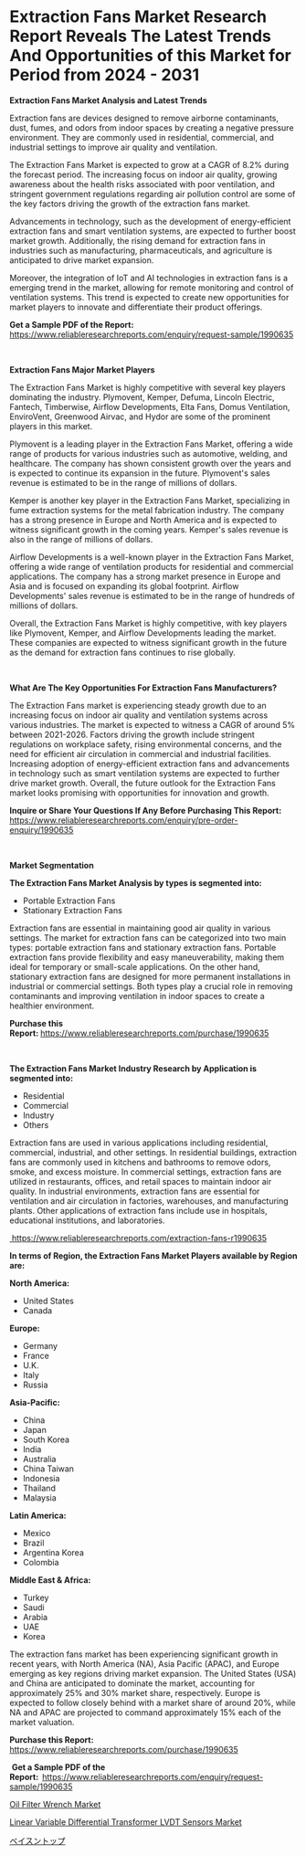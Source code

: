 <p><h1>Extraction Fans Market Research Report Reveals The Latest Trends And Opportunities of this Market for Period from 2024 - 2031</h1></p><p><strong>Extraction Fans Market Analysis and Latest Trends</strong></p>
<p><p>Extraction fans are devices designed to remove airborne contaminants, dust, fumes, and odors from indoor spaces by creating a negative pressure environment. They are commonly used in residential, commercial, and industrial settings to improve air quality and ventilation.</p><p>The Extraction Fans Market is expected to grow at a CAGR of 8.2% during the forecast period. The increasing focus on indoor air quality, growing awareness about the health risks associated with poor ventilation, and stringent government regulations regarding air pollution control are some of the key factors driving the growth of the extraction fans market.</p><p>Advancements in technology, such as the development of energy-efficient extraction fans and smart ventilation systems, are expected to further boost market growth. Additionally, the rising demand for extraction fans in industries such as manufacturing, pharmaceuticals, and agriculture is anticipated to drive market expansion.</p><p>Moreover, the integration of IoT and AI technologies in extraction fans is a emerging trend in the market, allowing for remote monitoring and control of ventilation systems. This trend is expected to create new opportunities for market players to innovate and differentiate their product offerings.</p></p>
<p><strong>Get a Sample PDF of the Report:&nbsp;</strong> <a href="https://www.reliableresearchreports.com/enquiry/request-sample/1990635">https://www.reliableresearchreports.com/enquiry/request-sample/1990635</a></p>
<p>&nbsp;</p>
<p><strong>Extraction Fans Major Market Players</strong></p>
<p><p>The Extraction Fans Market is highly competitive with several key players dominating the industry. Plymovent, Kemper, Defuma, Lincoln Electric, Fantech, Timberwise, Airflow Developments, Elta Fans, Domus Ventilation, EnviroVent, Greenwood Airvac, and Hydor are some of the prominent players in this market.</p><p>Plymovent is a leading player in the Extraction Fans Market, offering a wide range of products for various industries such as automotive, welding, and healthcare. The company has shown consistent growth over the years and is expected to continue its expansion in the future. Plymovent's sales revenue is estimated to be in the range of millions of dollars.</p><p>Kemper is another key player in the Extraction Fans Market, specializing in fume extraction systems for the metal fabrication industry. The company has a strong presence in Europe and North America and is expected to witness significant growth in the coming years. Kemper's sales revenue is also in the range of millions of dollars.</p><p>Airflow Developments is a well-known player in the Extraction Fans Market, offering a wide range of ventilation products for residential and commercial applications. The company has a strong market presence in Europe and Asia and is focused on expanding its global footprint. Airflow Developments' sales revenue is estimated to be in the range of hundreds of millions of dollars.</p><p>Overall, the Extraction Fans Market is highly competitive, with key players like Plymovent, Kemper, and Airflow Developments leading the market. These companies are expected to witness significant growth in the future as the demand for extraction fans continues to rise globally.</p></p>
<p>&nbsp;</p>
<p><strong>What Are The Key Opportunities For Extraction Fans Manufacturers?</strong></p>
<p><p>The Extraction Fans market is experiencing steady growth due to an increasing focus on indoor air quality and ventilation systems across various industries. The market is expected to witness a CAGR of around 5% between 2021-2026. Factors driving the growth include stringent regulations on workplace safety, rising environmental concerns, and the need for efficient air circulation in commercial and industrial facilities. Increasing adoption of energy-efficient extraction fans and advancements in technology such as smart ventilation systems are expected to further drive market growth. Overall, the future outlook for the Extraction Fans market looks promising with opportunities for innovation and growth.</p></p>
<p><strong>Inquire or Share Your Questions If Any Before Purchasing This Report:</strong> <a href="https://www.reliableresearchreports.com/enquiry/pre-order-enquiry/1990635">https://www.reliableresearchreports.com/enquiry/pre-order-enquiry/1990635</a></p>
<p>&nbsp;</p>
<p><strong>Market Segmentation</strong></p>
<p><strong>The Extraction Fans Market Analysis by types is segmented into:</strong></p>
<p><ul><li>Portable Extraction Fans</li><li>Stationary Extraction Fans</li></ul></p>
<p><p>Extraction fans are essential in maintaining good air quality in various settings. The market for extraction fans can be categorized into two main types: portable extraction fans and stationary extraction fans. Portable extraction fans provide flexibility and easy maneuverability, making them ideal for temporary or small-scale applications. On the other hand, stationary extraction fans are designed for more permanent installations in industrial or commercial settings. Both types play a crucial role in removing contaminants and improving ventilation in indoor spaces to create a healthier environment.</p></p>
<p><strong>Purchase this Report:&nbsp;</strong><a href="https://www.reliableresearchreports.com/purchase/1990635">https://www.reliableresearchreports.com/purchase/1990635</a></p>
<p>&nbsp;</p>
<p><strong>The Extraction Fans Market Industry Research by Application is segmented into:</strong></p>
<p><ul><li>Residential</li><li>Commercial</li><li>Industry</li><li>Others</li></ul></p>
<p><p>Extraction fans are used in various applications including residential, commercial, industrial, and other settings. In residential buildings, extraction fans are commonly used in kitchens and bathrooms to remove odors, smoke, and excess moisture. In commercial settings, extraction fans are utilized in restaurants, offices, and retail spaces to maintain indoor air quality. In industrial environments, extraction fans are essential for ventilation and air circulation in factories, warehouses, and manufacturing plants. Other applications of extraction fans include use in hospitals, educational institutions, and laboratories.</p></p>
<p><a href="https://www.reliableresearchreports.com/extraction-fans-r1990635">&nbsp;https://www.reliableresearchreports.com/extraction-fans-r1990635</a></p>
<p><strong>In terms of Region, the Extraction Fans Market Players available by Region are:</strong></p>
<p>
    <p> <strong> North America: </strong>
        <ul>
            <li>United States</li>
            <li>Canada</li>
        </ul>
        </p> 
    <p> <strong> Europe: </strong>
        <ul>
            <li>Germany</li>
            <li>France</li>
            <li>U.K.</li>
            <li>Italy</li>
            <li>Russia</li>
        </ul>
        </p> 
    <p> <strong> Asia-Pacific: </strong>
        <ul>
            <li>China</li>
            <li>Japan</li>
            <li>South Korea</li>
            <li>India</li>
            <li>Australia</li>
            <li>China Taiwan</li>
            <li>Indonesia</li>
            <li>Thailand</li>
            <li>Malaysia</li>
        </ul>
        </p> 
    <p> <strong> Latin America: </strong>
        <ul>
            <li>Mexico</li>
            <li>Brazil</li>
            <li>Argentina Korea</li>
            <li>Colombia</li>
        </ul>
        </p> 
    <p> <strong> Middle East & Africa: </strong>
        <ul>
            <li>Turkey</li>
            <li>Saudi</li>
            <li>Arabia</li>
            <li>UAE</li>
            <li>Korea</li>
        </ul>
    </p>
    </p>
<p><p>The extraction fans market has been experiencing significant growth in recent years, with North America (NA), Asia Pacific (APAC), and Europe emerging as key regions driving market expansion. The United States (USA) and China are anticipated to dominate the market, accounting for approximately 25% and 30% market share, respectively. Europe is expected to follow closely behind with a market share of around 20%, while NA and APAC are projected to command approximately 15% each of the market valuation.</p></p>
<p><strong>Purchase this Report: </strong><a href="https://www.reliableresearchreports.com/purchase/1990635">https://www.reliableresearchreports.com/purchase/1990635</a></p>
<p>&nbsp;<strong>Get a Sample PDF of the Report:&nbsp;&nbsp;</strong><a href="https://www.reliableresearchreports.com/enquiry/request-sample/1990635">https://www.reliableresearchreports.com/enquiry/request-sample/1990635</a></p>
<p><strong></strong></p>
<p><p><a href="https://github.com/okotobwrhuteie/Market-Research-Report-List-2/blob/main/oil-filter-wrench-market.md">Oil Filter Wrench Market</a></p><p><a href="https://pretty-mail-caf.notion.site/Linear-Variable-Differential-Transformer-LVDT-Sensors-Market-Insights-into-Market-CAGR-Market-Tren-4df3ecc0ac44456c9bd938a6fbac69c0">Linear Variable Differential Transformer LVDT Sensors Market</a></p><p><a href="https://github.com/SarahFahey88/Market-Research-Report-List-1/blob/main/449360627647.md">ベイスントップ</a></p></p>